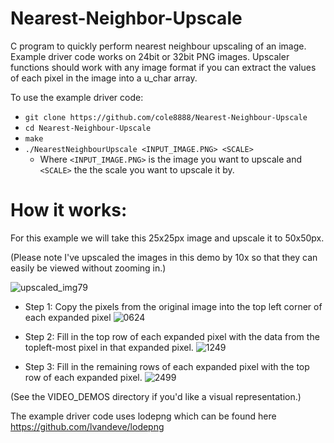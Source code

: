 # Nearest-Neighbor-Upscale
C program to quickly perform nearest neighbour upscaling of an image.
Example driver code works on 24bit or 32bit PNG images. Upscaler functions should work with any image format if you can extract the values of each pixel in the image into a u_char array.

To use the example driver code:
- `git clone https://github.com/cole8888/Nearest-Neighbour-Upscale`
- `cd Nearest-Neighbour-Upscale`
- `make`
- `./NearestNeighbourUpscale <INPUT_IMAGE.PNG> <SCALE>`
  - Where `<INPUT_IMAGE.PNG>` is the image you want to upscale and `<SCALE>` the the scale you want to upscale it by.

# How it works:
For this example we will take this 25x25px image and upscale it to 50x50px.

(Please note I've upscaled the images in this demo by 10x so that they can easily be viewed without zooming in.)

![upscaled_img79](https://user-images.githubusercontent.com/32819560/148020448-0e3c5614-9ea5-4781-9513-26995b7e70e5.png)

- Step 1: Copy the pixels from the original image into the top left corner of each expanded pixel
![0624](https://user-images.githubusercontent.com/32819560/148003124-f89114e3-4e99-43fb-ac90-34a429cb4c4d.png)

- Step 2: Fill in the top row of each expanded pixel with the data from the topleft-most pixel in that expanded pixel.
![1249](https://user-images.githubusercontent.com/32819560/148003211-6ee86265-4f49-4d19-b965-95dbbadea093.png)

- Step 3: Fill in the remaining rows of each expanded pixel with the top row of each expanded pixel.
![2499](https://user-images.githubusercontent.com/32819560/148003252-d34fb355-287f-4132-acbf-bd6db3b30cc0.png)

(See the VIDEO_DEMOS directory if you'd like a visual representation.)

The example driver code uses lodepng which can be found here https://github.com/lvandeve/lodepng

